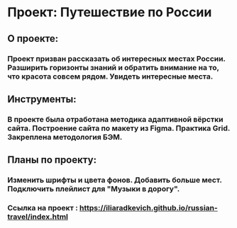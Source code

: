 # Проект: Путешествие по России

## О проекте:
### Проект призван рассказать об интересных местах России. Разширить горизонты знаний и обратить внимание на то, что красота совсем рядом. Увидеть интересные места.
## Инструменты:
### В проекте была отработана методика адаптивной вёрстки сайта. Построение сайта по макету из Figma. Практика Grid. Закреплена методология БЭМ.
## Планы по проекту:
### Изменить шрифты и цвета фонов. Добавить больше мест. Подключить плейлист для "Музыки в дорогу".
### Ссылка на проект : https://iliaradkevich.github.io/russian-travel/index.html
